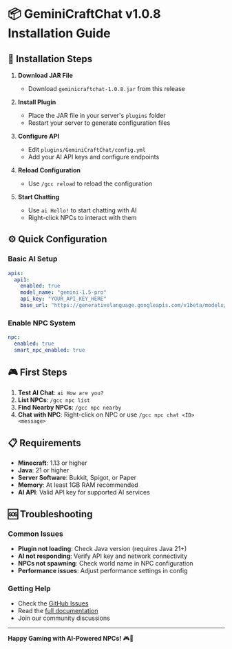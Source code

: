 # 📦 GeminiCraftChat v1.0.8 Installation Guide

## 🔧 Installation Steps

1. **Download JAR File**
   - Download `geminicraftchat-1.0.8.jar` from this release

2. **Install Plugin**
   - Place the JAR file in your server's `plugins` folder
   - Restart your server to generate configuration files

3. **Configure API**
   - Edit `plugins/GeminiCraftChat/config.yml`
   - Add your AI API keys and configure endpoints

4. **Reload Configuration**
   - Use `/gcc reload` to reload the configuration

5. **Start Chatting**
   - Use `ai Hello!` to start chatting with AI
   - Right-click NPCs to interact with them

## ⚙️ Quick Configuration

### Basic AI Setup
```yaml
apis:
  api1:
    enabled: true
    model_name: "gemini-1.5-pro"
    api_key: "YOUR_API_KEY_HERE"
    base_url: "https://generativelanguage.googleapis.com/v1beta/models/"
```

### Enable NPC System
```yaml
npc:
  enabled: true
  smart_npc_enabled: true
```

## 🎮 First Steps

1. **Test AI Chat**: `ai How are you?`
2. **List NPCs**: `/gcc npc list`
3. **Find Nearby NPCs**: `/gcc npc nearby`
4. **Chat with NPC**: Right-click on NPC or use `/gcc npc chat <ID> <message>`

## 📋 Requirements

- **Minecraft**: 1.13 or higher
- **Java**: 21 or higher
- **Server Software**: Bukkit, Spigot, or Paper
- **Memory**: At least 1GB RAM recommended
- **AI API**: Valid API key for supported AI services

## 🆘 Troubleshooting

### Common Issues
- **Plugin not loading**: Check Java version (requires Java 21+)
- **AI not responding**: Verify API key and network connectivity
- **NPCs not spawning**: Check world name in NPC configuration
- **Performance issues**: Adjust performance settings in config

### Getting Help
- Check the [GitHub Issues](https://github.com/geminicraftchat/gcc/issues)
- Read the [full documentation](https://github.com/geminicraftchat/gcc/blob/main/README.md)
- Join our community discussions

---

**Happy Gaming with AI-Powered NPCs!** 🎮🤖
